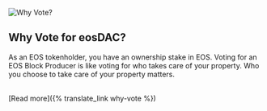 ![Why Vote?](/assets/home/vote-for-dac.svg)

Why Vote for eosDAC?
--------------------

As an EOS tokenholder, you have an ownership stake in EOS. Voting for an EOS Block Producer is like voting for who takes care of your property. Who you choose to take care of your property matters.
<br><br>

[Read more]({% translate_link why-vote %})
